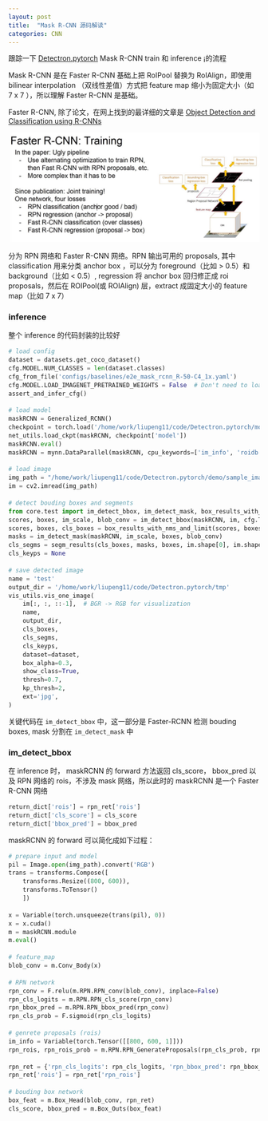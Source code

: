 ```yaml
---
layout: post
title:  "Mask R-CNN 源码解读"
categories: CNN
---
```


跟踪一下 [Detectron.pytorch](https://github.com/roytseng-tw/Detectron.pytorch) Mask R-CNN train 和 inference ¡的流程

Mask R-CNN 是在 Faster R-CNN 基础上把 RoIPool 替换为 RoIAlign，即使用 bilinear interpolation （双线性差值）方式把  feature map 缩小为固定大小（如 7 x 7 ），所以理解 Faster R-CNN 是基础。

Faster R-CNN, 除了论文，在网上找到的最详细的文章是 [Object Detection and Classification using R-CNNs](http://www.telesens.co/2018/03/11/object-detection-and-classification-using-r-cnns/)


![Faster R-CNN training](/images/2018-07-05-reading-mask-rcnn-code/faster_rcnn.jpg)

分为 RPN 网络和 Faster R-CNN 网络。RPN 输出可用的 proposals, 其中 classification 用来分类 anchor box ，可以分为 foreground（比如 > 0.5）和 background（比如 < 0.5）, regression 将 anchor box 回归修正成 roi proposals，然后在 ROIPool(或 ROIAlign) 层，extract 成固定大小的 feature map（比如 7 x 7）

### inference
整个 inference 的代码封装的比较好

```python
# load config
dataset = datasets.get_coco_dataset()
cfg.MODEL.NUM_CLASSES = len(dataset.classes)
cfg_from_file('configs/baselines/e2e_mask_rcnn_R-50-C4_1x.yaml')
cfg.MODEL.LOAD_IMAGENET_PRETRAINED_WEIGHTS = False  # Don't need to load imagenet pretrained weights
assert_and_infer_cfg()

# load model
maskRCNN = Generalized_RCNN()
checkpoint = torch.load('/home/work/liupeng11/code/Detectron.pytorch/models/e2e_mask_rcnn_R-50-C4_1x.pth', map_location=lambda storage, loc: storage)
net_utils.load_ckpt(maskRCNN, checkpoint['model'])
maskRCNN.eval()
maskRCNN = mynn.DataParallel(maskRCNN, cpu_keywords=['im_info', 'roidb'], minibatch=True, device_ids=[0])

# load image
img_path = "/home/work/liupeng11/code/Detectron.pytorch/demo/sample_images/img1.jpg"
im = cv2.imread(img_path)

# detect bouding boxes and segments
from core.test import im_detect_bbox, im_detect_mask, box_results_with_nms_and_limit, segm_results
scores, boxes, im_scale, blob_conv = im_detect_bbox(maskRCNN, im, cfg.TEST.SCALE, cfg.TEST.MAX_SIZE, None)
scores, boxes, cls_boxes = box_results_with_nms_and_limit(scores, boxes)
masks = im_detect_mask(maskRCNN, im_scale, boxes, blob_conv)
cls_segms = segm_results(cls_boxes, masks, boxes, im.shape[0], im.shape[1])
cls_keyps = None

# save detected image
name = 'test'
output_dir = '/home/work/liupeng11/code/Detectron.pytorch/tmp'
vis_utils.vis_one_image(
    im[:, :, ::-1],  # BGR -> RGB for visualization
    name,
    output_dir,
    cls_boxes,
    cls_segms,
    cls_keyps,
    dataset=dataset,
    box_alpha=0.3,
    show_class=True,
    thresh=0.7,
    kp_thresh=2,
    ext='jpg',
)
```

关键代码在 `im_detect_bbox` 中，这一部分是 Faster-RCNN 检测 bouding boxes, mask 分割在 `im_detect_mask` 中

### im_detect_bbox

在 inference 时， maskRCNN 的 forward 方法返回 cls_score， bbox_pred 以及 RPN 网络的 rois，不涉及 mask 网络，所以此时的 maskRCNN 是一个 Faster R-CNN 网络

```python
return_dict['rois'] = rpn_ret['rois']
return_dict['cls_score'] = cls_score
return_dict['bbox_pred'] = bbox_pred
```
maskRCNN 的 forward 可以简化成如下过程：

```python
# prepare input and model
pil = Image.open(img_path).convert('RGB')
trans = transforms.Compose([
    transforms.Resize((800, 600)),
    transforms.ToTensor()
    ])

x = Variable(torch.unsqueeze(trans(pil), 0))
x = x.cuda()
m = maskRCNN.module
m.eval()

# feature_map
blob_conv = m.Conv_Body(x)

# RPN network
rpn_conv = F.relu(m.RPN.RPN_conv(blob_conv), inplace=False)
rpn_cls_logits = m.RPN.RPN_cls_score(rpn_conv)
rpn_bbox_pred = m.RPN.RPN_bbox_pred(rpn_conv)
rpn_cls_prob = F.sigmoid(rpn_cls_logits)

# genrete proposals (rois)
im_info = Variable(torch.Tensor([[800, 600, 1]]))
rpn_rois, rpn_rois_prob = m.RPN.RPN_GenerateProposals(rpn_cls_prob, rpn_bbox_pred, im_info)

rpn_ret = {'rpn_cls_logits': rpn_cls_logits, 'rpn_bbox_pred': rpn_bbox_pred, 'rpn_rois': rpn_rois, 'rpn_roi_probs': rpn_rois_prob}
rpn_ret['rois'] = rpn_ret['rpn_rois']

# bouding box network
box_feat = m.Box_Head(blob_conv, rpn_ret)
cls_score, bbox_pred = m.Box_Outs(box_feat)

```

